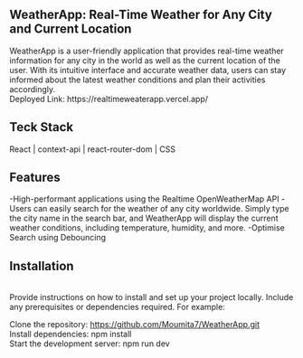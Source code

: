 <h2>WeatherApp: Real-Time Weather for Any City and Current Location</h2>
WeatherApp is a user-friendly application that provides real-time weather information for any city in the world as well as the current location of the user. With its intuitive interface and accurate weather data, users can stay informed about the latest weather conditions and plan their activities accordingly.
<br/>
Deployed Link: https://realtimeweaterapp.vercel.app/
<h2>Teck Stack </h2>
 React | context-api | react-router-dom | CSS 

<h2>Features</h2>
-High-performant applications using the Realtime OpenWeatherMap API
-Users can easily search for the weather of any city worldwide. Simply type the city name in the search bar, and WeatherApp will display the current weather conditions, including temperature, humidity, and more.
-Optimise Search using Debouncing 
<h2>Installation</h2>
<br/>
Provide instructions on how to install and set up your project locally. Include any prerequisites or dependencies required. For example:

Clone the repository: https://github.com/Moumita7/WeatherApp.git
<br/>
Install dependencies: npm install
<br/>
Start the development server: npm run dev


